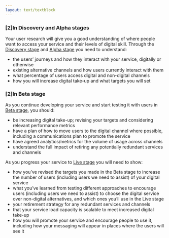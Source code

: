```yaml
---
layout: text/textblock
---
```


### [2]In Discovery and Alpha stages

Your user research will give you a good understanding of where people want to access your service and their levels of digital skill. Through the [Discovery stage](/topics/service-design-delivery-process/discovery-stage/) and [Alpha stage](/topics/service-design-delivery-process/alpha-stage/) you need to understand:
- the users’ journeys and how they interact with your service, digitally or otherwise
- existing alternative channels and how users currently interact with them
- what percentage of users access digital and non-digital channels
- how you will increase digital take-up and what targets you will set

### [2]In Beta stage

As you continue developing your service and start testing it with users in [Beta stage](/topics/service-design-delivery-process/beta-stage/), you should:

- be increasing digital take-up; revising your targets and considering relevant performance metrics
- have a plan of how to move users to the digital channel where possible, including a communications plan to promote the service
- have agreed analytics/metrics for the volume of usage across channels
- understand the full impact of retiring any potentially redundant services and channels

As you progress your service to [Live stage](/topics/service-design-delivery-process/live-stage/) you will need to show:

- how you’ve revised the targets you made in the Beta stage to increase the number of users (including users we need to assist) of your digital service
- what you’ve learned from testing different approaches to encourage users (including users we need to assist) to choose the digital service over non-digital alternatives, and which ones you’ll use in the Live stage
- your retirement strategy for any redundant services and channels
- that your service load capacity is scalable to meet increased digital take-up
- how you will promote your service and encourage people to use it, including how your messaging will appear in places where the users will see it
